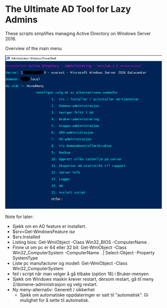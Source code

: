 # The Ultimate AD Tool for Lazy Admins

These scripts simplifies managing Active Directory on Windows Server 2016.

Overview of the main menu

![1. main menu.png](images/1.%20main%20menu.png?raw=true)


Note for later:
- Sjekk om en AD feature er installert.
- $srv=Get-WindowsFeature *ise*
- $srv.Installed
- Listing bios: Get-WmiObject -Class Win32_BIOS -ComputerName .
- Finne ut om pc er 64 eller 32 bit: Get-WmiObject -Class Win32_ComputerSystem -ComputerName . | Select-Object -Property SystemType
- Liste pc manufacturer og modell: Get-WmiObject -Class Win32_ComputerSystem
- feil i script når man velger å gå tilbake (option 18) i Bruker-menyen
- Sjekk om Windows maskin krever restart, dersom restart, gå til meny 2/domene-administrasjon og velg restart.
- Ny meny-alternativ: Generelt / sikkerhet
  - Sjekk om automatiske oppdateringer er satt til "automatisk". Gi mulighet for å sette til automatisk.
